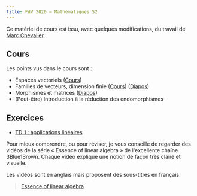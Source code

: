 ```yaml
---
title: FdV 2020 — Mathématiques S2
---
```


Ce matériel de cours est issu, avec quelques modifications, du travail de [Marc
Chevalier](https://teaching.marc-chevalier.com).

## Cours

Les points vus dans le cours sont :

* Espaces vectoriels ([Cours](ev_minimal.pdf))
* Familles de vecteurs, dimension finie ([Cours](familles_minimal.pdf)) ([Diapos](familles_slides.pdf))
* Morphismes et matrices ([Diapos](morphismes_matrices_slides.pdf))
* (Peut-être) Introduction à la réduction des endomorphismes

## Exercices

* [TD 1 : applications linéaires](TD1.pdf)

Pour mieux comprendre, ou pour réviser, je vous conseille de regarder des vidéos
de la série « Essence of linear algebra » de l'excellente chaîne 3Blue1Brown.
Chaque vidéo explique une notion de façon très claire et visuelle.

Les vidéos sont en anglais mais proposent des sous-titres en français.

> [Essence of linear algebra](https://www.youtube.com/watch?v=fNk_zzaMoSs&list=PLZHQObOWTQDPD3MizzM2xVFitgF8hE_ab&index=1)
